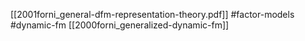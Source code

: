 [[2001forni_general-dfm-representation-theory.pdf]]
#factor-models #dynamic-fm
[[2000forni_generalized-dynamic-fm]]

